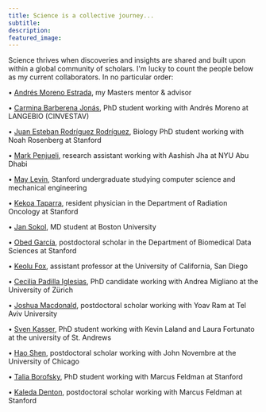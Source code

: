 ```yaml
---
title: Science is a collective journey...
subtitle: 
description:
featured_image:
---
```


Science thrives when discoveries and insights are shared and built upon within a global community of scholars. I'm lucky to count the people below as my current collaborators. In no particular order:

<p><span>&#8226;</span> <a href="http://www.morenolab.org">Andrés Moreno Estrada</a>, my Masters mentor & advisor</p>
<p><span>&#8226;</span> <a href="https://scholar.google.com/citations?user=W39_jzcAAAAJ&hl=en">Carmina Barberena Jonás</a>, PhD student working with Andrés Moreno at LANGEBIO (CINVESTAV)</p>
<p><span>&#8226;</span> <a href="https://twitter.com/kaboosari?lang=en">Juan Esteban Rodríguez Rodríguez</a>, Biology PhD student working with Noah Rosenberg at Stanford</p>
<p><span>&#8226;</span> <a href="https://twitter.com/markpenjueli?lang=en">Mark Penjueli</a>, research assistant working with Aashish Jha at NYU Abu Dhabi</p>
<p><span>&#8226;</span> <a href="https://maylevin.com">May Levin</a>, Stanford undergraduate studying computer science and mechanical engineering
<p><span>&#8226;</span> <a href="https://profiles.stanford.edu/ktaparra">Kekoa Taparra</a>, resident physician in the Department of Radiation Oncology at Stanford </p>
<p><span>&#8226;</span> <a href="https://scholar.google.com/citations?user=CkAx09UAAAAJ&hl=en">Jan Sokol</a>, MD student at Boston University</p>
<p><span>&#8226;</span> <a href="https://www.obedaram.com">Obed García</a>, postdoctoral scholar in the Department of Biomedical Data Sciences at Stanford</p>
<p><span>&#8226;</span> <a href="https://twitter.com/KeoluFox">Keolu Fox</a>, assistant professor at the University of California, San Diego </p>
<p><span>&#8226;</span> <a href="https://sites.google.com/view/ceciliapadillaiglesias/home?authuser=0">Cecilia Padilla Iglesias</a>, PhD candidate working with Andrea Migliano at the University of Zürich</p>
<p><span>&#8226;</span> <a href="https://sites.google.com/view/macs-math/home">Joshua Macdonald</a>, postdoctoral scholar working with Yoav Ram at Tel Aviv University</p>
<p><span>&#8226;</span> <a href="https://anthrologue.org/people/sven-kasser/">Sven Kasser</a>, PhD student working with Kevin Laland and Laura Fortunato at the university of St. Andrews</p>
<p><span>&#8226;</span> <a href="http://jnpopgen.org/team/">Hao Shen</a>, postdoctoral scholar working with John Novembre at the University of Chicago</p>
<p><span>&#8226;</span> <a href="https://scholar.google.com/citations?user=zbxm15gAAAAJ&hl=en">Talia Borofsky</a>, PhD student working with Marcus Feldman at Stanford</p>
<p><span>&#8226;</span> <a href="https://scholar.google.ca/citations?user=BycE1LoAAAAJ&hl=en">Kaleda Denton</a>, postdoctoral scholar working with Marcus Feldman at Stanford</p>


